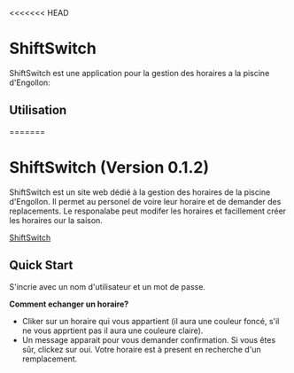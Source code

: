 <<<<<<< HEAD
# ShiftSwitch

ShiftSwitch est une application pour la gestion des horaires a la piscine d'Engollon:

## Utilisation
=======
# ShiftSwitch (Version 0.1.2)

ShiftSwitch est un site web dédié à la gestion des horaires de la piscine d'Engollon. Il permet au personel de voire leur horaire et de demander des replacements. 
Le responalabe peut modifer les horaires et facillement créer les horaires our la saison.



[ShiftSwitch](https://Engollon.github.io/shiftswitch)

## Quick Start
  S'incrie avec un nom d'utilisateur et un mot de passe.
  
**Comment echanger un horaire?**

- Cliker sur un horaire qui vous appartient (il aura une couleur foncé, s'il ne vous apprtient pas il aura une couleure claire).
- Un message apparait pour vous demander confirmation. Si vous êtes sûr, clickez sur oui. Votre horaire est à present en recherche d'un remplacement.


